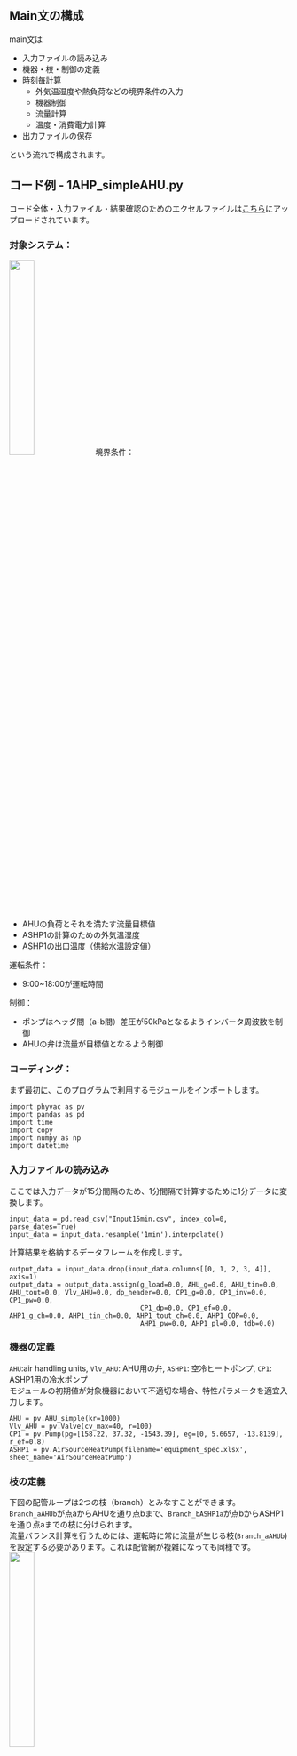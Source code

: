 ## Main文の構成
main文は  
- 入力ファイルの読み込み
- 機器・枝・制御の定義
- 時刻毎計算
  - 外気温湿度や熱負荷などの境界条件の入力
  - 機器制御
  - 流量計算
  - 温度・消費電力計算
- 出力ファイルの保存  

という流れで構成されます。
## コード例 - 1AHP_simpleAHU.py
コード全体・入力ファイル・結果確認のためのエクセルファイルは[こちら](https://github.com/ShoheiMiyata/phyvac/tree/main/MainSample/1AHP_simpleAHU/miyata)にアップロードされています。  
### 対象システム：
<img src="https://user-images.githubusercontent.com/27459538/111591618-0b44ad00-880b-11eb-83d8-9b713edc8672.png" width=30%>  
境界条件：  

- AHUの負荷とそれを満たす流量目標値  
- ASHP1の計算のための外気温湿度  
- ASHP1の出口温度（供給水温設定値）  

運転条件：  

- 9:00~18:00が運転時間  

制御：

- ポンプはヘッダ間（a-b間）差圧が50kPaとなるようインバータ周波数を制御  
- AHUの弁は流量が目標値となるよう制御  
  
### コーディング：
まず最初に、このプログラムで利用するモジュールをインポートします。
```
import phyvac as pv
import pandas as pd
import time
import copy
import numpy as np
import datetime
``` 
### 入力ファイルの読み込み
ここでは入力データが15分間隔のため、1分間隔で計算するために1分データに変換します。
```
input_data = pd.read_csv("Input15min.csv", index_col=0, parse_dates=True)
input_data = input_data.resample('1min').interpolate()
```
計算結果を格納するデータフレームを作成します。
```
output_data = input_data.drop(input_data.columns[[0, 1, 2, 3, 4]], axis=1)
output_data = output_data.assign(g_load=0.0, AHU_g=0.0, AHU_tin=0.0, AHU_tout=0.0, Vlv_AHU=0.0, dp_header=0.0, CP1_g=0.0, CP1_inv=0.0, CP1_pw=0.0,
                                 CP1_dp=0.0, CP1_ef=0.0, AHP1_g_ch=0.0, AHP1_tin_ch=0.0, AHP1_tout_ch=0.0, AHP1_COP=0.0,
                                 AHP1_pw=0.0, AHP1_pl=0.0, tdb=0.0)
```
### 機器の定義
`AHU`:air handling units, `Vlv_AHU`: AHU用の弁, `ASHP1`: 空冷ヒートポンプ, `CP1`: ASHP1用の冷水ポンプ  
モジュールの初期値が対象機器において不適切な場合、特性パラメータを適宜入力します。
```
AHU = pv.AHU_simple(kr=1000)
Vlv_AHU = pv.Valve(cv_max=40, r=100)
CP1 = pv.Pump(pg=[158.22, 37.32, -1543.39], eg=[0, 5.6657, -13.8139], r_ef=0.8)
ASHP1 = pv.AirSourceHeatPump(filename='equipment_spec.xlsx', sheet_name='AirSourceHeatPump')
```
### 枝の定義  
下図の配管ループは2つの枝（branch）とみなすことができます。 `Branch_aAHUb`が点aからAHUを通り点bまで、`Branch_bASHP1a`が点bからASHP1を通り点aまでの枝に分けられます。  
流量バランス計算を行うためには、運転時に常に流量が生じる枝(`Branch_aAHUb`)を設定する必要があります。これは配管網が複雑になっても同様です。  
<img src="https://user-images.githubusercontent.com/27459538/111591618-0b44ad00-880b-11eb-83d8-9b713edc8672.png" width=30%>
```
Branch_aAHUb = pv.BranchW(valve=Vlv_AHU, kr_eq=AHU.kr, kr_pipe=1000)
Branch_bASHP1a = pv.BranchW(pump=CP1, kr_eq=ASHP1.kr_ch, kr_pipe=1000)
```
### 制御の定義
`t_supply_sp`: 供給温度設定値（今回は入力値）, `PID_Vlv_AHU`: Vlv_AHUのPI制御, `PID_CP1`: CP1のPI制御  
モジュールの初期値が対象制御において不適切な場合、制御パラメータを適宜入力します。
```
ASHP1.tout_ch_d = t_supply_sp # 設定値演算
PID_AHU_Vlv = pv.PID(kp=0.3, ti=400)
PID_CP1 = pv.PID(kp=0.3, ti=500, a_min=0)
```
### 時刻毎計算: 境界条件の入力
`g_load`: Vlv_AHUの制御設定値となる負荷流量\[m3/min]（今回は二次側の往還温度差一定を仮定し、入力値として設定）, `q_load`: 負荷熱量\[MJ/min], `t_supply_sv`: 供給冷水温度設定値\['C], `tdb`: 外気乾球温度\['C], `rh`: 外気相対湿度\[%](0~100)  
```
current_time = datetime.datetime(2018, 8, 21, 0, 0)
for calstep in tqdm(range(24*60*4)):
    g_load = input_data.iat[calstep, 0]        # 負荷流量[m3/min]
    q_load = input_data.iat[calstep, 1]        # 負荷熱量[MJ/min]
    t_supply_sp = input_data.iat[calstep, 2]   # 供給水温設定値[℃]
    tdb = input_data.iat[calstep, 3]           # 外気乾球温度[℃]
    rh = input_data.iat[calstep, 4]            # 外気相対湿度[%](0~100)
```
### ポンプと弁の制御
対象システムは9:00から18:00までが運転時間としています。  
AHUのための弁は負荷流量に従って開度が制御され、ポンプ回転数は点aと点bの差圧が設定値（50 kPa）となるよう制御されます。
```
    if current_time.hour >= 9 and current_time.hour < 18: # daytime
        CP1.inv = PID_CP1.control(sp=100, mv=-Branch_aAHUb.dp)
        Vlv_AHU.vlv = PID_Vlv_AHU.control(sp=g_load, mv=Vlv_AHU.g)
    else: # nighttime
        CP1.inv = 0
        Vlv_AHU.vlv = 0
```
### 流量バランス計算  
まず、運転時に流量が常に生じる枝(`Branch_aAHUb`)の最小流量(`g_min = 0.0`)と最大流量(`g_max = 0.5`)を設定します。また、収束判定用の変数に適当な値を与えます(`g_eva = 0.5`)。  
while文では、まず最初に`Branch_aAHUb`用の流量を仮定します(`g = (g_max + g_min) / 2`, 平均をとるゆえに二分法と呼ばれます)。次に、点aと点bの差圧を算出します(`dp1 = Branch_aAHUb.f2p(g)`)。そして、`Branch_bAHP1a`の流量を先ほど得られた`dp1`から算出します(`Branch_bASHP1a.p2f(-dp1)`)。  
収束判定用の変数`g_eva`は、`Branch_aAHUb`と`Branch_bASHP1a`の流量の差です。`g_eva`が0より大きい場合、`g_max`を再設定し、そうでない場合は`g_min`を再設定します。  
```
        g_eva = 0.28
        g_max = 0.28  # ポンプの最大流量
        g_min = 0
        cnt = 0
        while (g_eva > 0.001) or (g_eva < -0.001):
            cnt += 1
            g = (g_max + g_min) / 2
            p1 = Branch_aAHUb.f2p(g)
            Branch_bASHP1a.p2f(-p1)
            g_eva = Branch_aAHUb.g - Branch_bASHP1a.g
            if g_eva > 0:
                g_max = g
            else:
                g_min = g
            if cnt > 30:
                break
```
流量バランス計算でおこなっていることは以下のようにまとめられます。  
1. まず、ある枝の流量を仮定し、仮定した流量に基づきその枝の差圧を算出する  
2. その他の枝で、1.の差圧に基づき流量を算出する  
3. 1.で仮定した流量と、2.で算出された流量が等しくなるまで収束計算する  
  
この方法は配管網が複雑になっても適用が可能です。
### 温度と消費電力計算  
`AHU_0`と`ASHP1_0`は機器の変数値を前時刻の値として格納します。このプログラムでは、機器の入口温度は前時刻の他の機器の出口温度を参照します。
```
    # 前時刻の温度を保存
    AHU_0 = copy.deepcopy(AHU)
    AHP1_0 = copy.deepcopy(ASHP1)
    # 現時刻の温度・消費電力計算
    AHU.cal(g=Vlv_AHU.g, tin=AHP1_0.tout_ch, q_load=q_load)
    ASHP1.cal(tout_ch_sp=t_supply_sp, tin_ch=AHU_0.tout, g_ch=CP1.g, tdb=tdb)
    CP1.cal()

```
データフレームに計算結果を書き込みます。
```
    output_data.iloc[calstep] = np.array([[g_load, AHU.g, AHU.tin, AHU.tout, Vlv_AHU.vlv, -Branch_aAHUb.dp, CP1.g, CP1.inv, CP1.pw, CP1.dp, CP1.ef,
                                           ASHP1.g_ch, ASHP1.tin_ch, ASHP1.tout_ch, ASHP1.cop, ASHP1.pw, ASHP1.pl, tdb]])
    
    current_time += datetime.timedelta(minutes=1) # 時刻を1つ進める
```
### シミュレーション結果の保存
```
output_data = output_data.resample('15min').mean()
output_data = output_data['2018-08-21 00:00': '2018-08-25 00:00']
output_data.to_csv('result_15min.csv')
```
### シミュレーション結果例
<img src="https://github.com/ShoheiMiyata/phyvac/assets/27459538/d599ba0d-59a6-430f-a132-0443c0a13ea3" width=20%>  
  
<img src="https://github.com/ShoheiMiyata/phyvac/assets/27459538/c5373f6d-5a2e-4bc8-be90-4e0472995717" width=50%>  
  
<img src="https://github.com/ShoheiMiyata/phyvac/assets/27459538/e41a5b6a-baf4-447b-b688-388b566ecf38" width=90%>  



